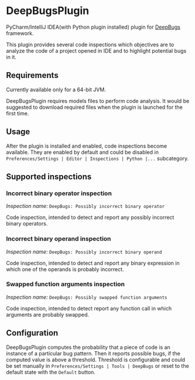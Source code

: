 # DeepBugsPlugin

PyCharm/IntelliJ IDEA(with Python plugin installed) plugin for [DeepBugs](https://github.com/ml-in-programming/DeepBugs) framework. 

This plugin provides several code inspections which objectives are to analyze the code of a project opened in IDE and to highlight potential bugs in it.

## Requirements
Currently available only for a 64-bit JVM.

DeepBugsPlugin requires models files to perform code analysis. It would be suggested to download required files when the plugin is launched for the first time.

## Usage
After the plugin is installed and enabled, code inspections become available.
They are enabled by default and could be disabled in `Preferences/Settings | Editor | Inspections | Python |...` subcategory.

## Supported inspections
### Incorrect binary operator inspection
_Inspection_ _name:_ `DeepBugs: Possibly incorrect binary operator`

Code inspection, intended to detect and report any possibly incorrect binary operators.

### Incorrect binary operand inspection
_Inspection_ _name:_ `DeepBugs: Possibly incorrect binary operand`

Code inspection, intended to detect and report any binary expression in which one of the operands is probably incorrect.

### Swapped function arguments inspection
_Inspection_ _name:_ `DeepBugs: Possibly swapped function arguments`

Code inspection, intended to detect report any function call in which arguments are probably swapped.

## Configuration
DeepBugsPlugin computes the probability that a piece of code is an instance of a particular bug pattern. Then it reports possible bugs, if the computed value is above a threshold. Threshold is configurable and could be set manually in `Preferences/Settings | Tools | DeepBugs` or reset to the default state with the `Default` button.
